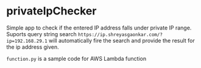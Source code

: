 # privateIpChecker

Simple app to check if the entered IP address falls under private IP range. Suports query string search ```https://ip.shreyasgaonkar.com/?ip=192.168.29.1``` will automatically fire the search and provide the result for the ip address given.

```function.py``` is a sample code for AWS Lambda function
